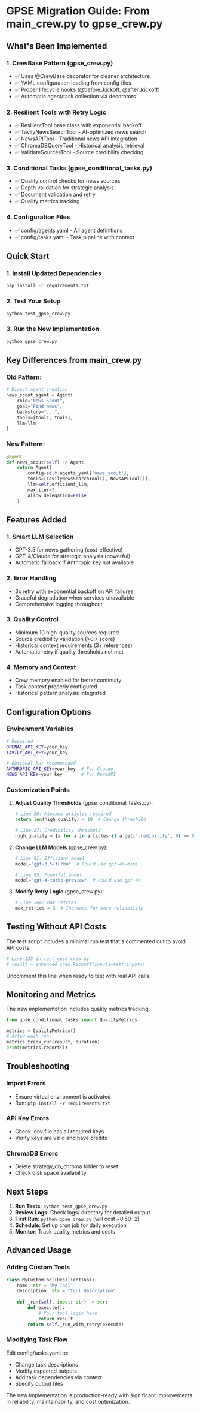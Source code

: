 # GPSE Migration Guide: From main_crew.py to gpse_crew.py

## What's Been Implemented

### 1. **CrewBase Pattern** (gpse_crew.py)
- ✅ Uses @CrewBase decorator for cleaner architecture
- ✅ YAML configuration loading from config files
- ✅ Proper lifecycle hooks (@before_kickoff, @after_kickoff)
- ✅ Automatic agent/task collection via decorators

### 2. **Resilient Tools with Retry Logic**
- ✅ ResilientTool base class with exponential backoff
- ✅ TavilyNewsSearchTool - AI-optimized news search
- ✅ NewsAPITool - Traditional news API integration
- ✅ ChromaDBQueryTool - Historical analysis retrieval
- ✅ ValidateSourcesTool - Source credibility checking

### 3. **Conditional Tasks** (gpse_conditional_tasks.py)
- ✅ Quality control checks for news sources
- ✅ Depth validation for strategic analysis
- ✅ Document validation and retry
- ✅ Quality metrics tracking

### 4. **Configuration Files**
- ✅ config/agents.yaml - All agent definitions
- ✅ config/tasks.yaml - Task pipeline with context

## Quick Start

### 1. Install Updated Dependencies
```bash
pip install -r requirements.txt
```

### 2. Test Your Setup
```bash
python test_gpse_crew.py
```

### 3. Run the New Implementation
```bash
python gpse_crew.py
```

## Key Differences from main_crew.py

### Old Pattern:
```python
# Direct agent creation
news_scout_agent = Agent(
    role="News Scout",
    goal="Find news",
    backstory="...",
    tools=[tool1, tool2],
    llm=llm
)
```

### New Pattern:
```python
@agent
def news_scout(self) -> Agent:
    return Agent(
        config=self.agents_yaml['news_scout'],
        tools=[TavilyNewsSearchTool(), NewsAPITool()],
        llm=self.efficient_llm,
        max_iter=3,
        allow_delegation=False
    )
```

## Features Added

### 1. **Smart LLM Selection**
- GPT-3.5 for news gathering (cost-effective)
- GPT-4/Claude for strategic analysis (powerful)
- Automatic fallback if Anthropic key not available

### 2. **Error Handling**
- 3x retry with exponential backoff on API failures
- Graceful degradation when services unavailable
- Comprehensive logging throughout

### 3. **Quality Control**
- Minimum 10 high-quality sources required
- Source credibility validation (>0.7 score)
- Historical context requirements (3+ references)
- Automatic retry if quality thresholds not met

### 4. **Memory and Context**
- Crew memory enabled for better continuity
- Task context properly configured
- Historical pattern analysis integrated

## Configuration Options

### Environment Variables
```bash
# Required
OPENAI_API_KEY=your_key
TAVILY_API_KEY=your_key

# Optional but recommended
ANTHROPIC_API_KEY=your_key  # For Claude
NEWS_API_KEY=your_key       # For NewsAPI
```

### Customization Points

1. **Adjust Quality Thresholds** (gpse_conditional_tasks.py):
   ```python
   # Line 30: Minimum articles required
   return len(high_quality) < 10  # Change threshold
   
   # Line 27: Credibility threshold
   high_quality = [a for a in articles if a.get('credibility', 0) >= 0.7]
   ```

2. **Change LLM Models** (gpse_crew.py):
   ```python
   # Line 81: Efficient model
   model="gpt-3.5-turbo"  # Could use gpt-4o-mini
   
   # Line 95: Powerful model
   model="gpt-4-turbo-preview"  # Could use gpt-4o
   ```

3. **Modify Retry Logic** (gpse_crew.py):
   ```python
   # Line 264: Max retries
   max_retries = 3  # Increase for more reliability
   ```

## Testing Without API Costs

The test script includes a minimal run test that's commented out to avoid API costs:
```python
# Line 135 in test_gpse_crew.py
# result = enhanced_crew.kickoff(inputs=test_inputs)
```

Uncomment this line when ready to test with real API calls.

## Monitoring and Metrics

The new implementation includes quality metrics tracking:
```python
from gpse_conditional_tasks import QualityMetrics

metrics = QualityMetrics()
# After each run:
metrics.track_run(result, duration)
print(metrics.report())
```

## Troubleshooting

### Import Errors
- Ensure virtual environment is activated
- Run: `pip install -r requirements.txt`

### API Key Errors
- Check .env file has all required keys
- Verify keys are valid and have credits

### ChromaDB Errors
- Delete strategy_db_chroma folder to reset
- Check disk space availability

## Next Steps

1. **Run Tests**: `python test_gpse_crew.py`
2. **Review Logs**: Check logs/ directory for detailed output
3. **First Run**: `python gpse_crew.py` (will cost ~$0.50-$2)
4. **Schedule**: Set up cron job for daily execution
5. **Monitor**: Track quality metrics and costs

## Advanced Usage

### Adding Custom Tools
```python
class MyCustomTool(ResilientTool):
    name: str = "My Tool"
    description: str = "Tool description"
    
    def _run(self, input: str) -> str:
        def execute():
            # Your tool logic here
            return result
        return self._run_with_retry(execute)
```

### Modifying Task Flow
Edit config/tasks.yaml to:
- Change task descriptions
- Modify expected outputs
- Add task dependencies via context
- Specify output files

The new implementation is production-ready with significant improvements in reliability, maintainability, and cost optimization.
